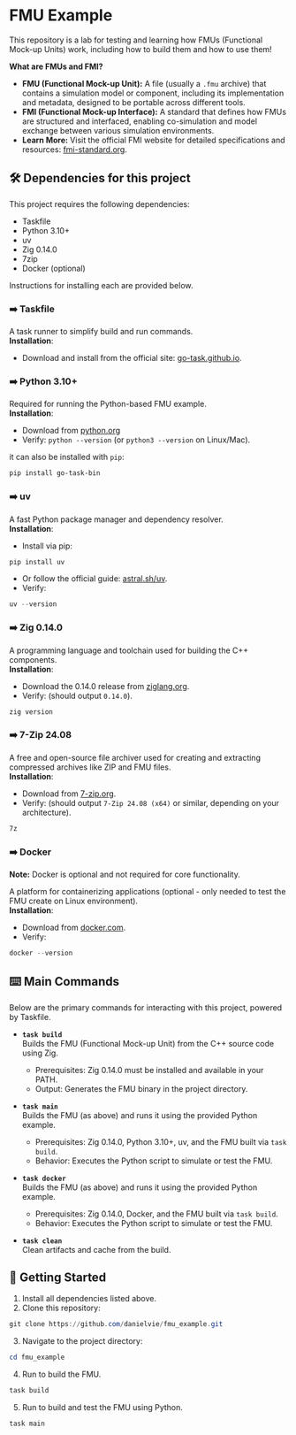 # FMU Example

This repository is a lab for testing and learning how FMUs (Functional Mock-up Units) work, including how to build them and how to use them!

**What are FMUs and FMI?**  
- **FMU (Functional Mock-up Unit):** A file (usually a `.fmu` archive) that contains a simulation model or component, including its implementation and metadata, designed to be portable across different tools.  
- **FMI (Functional Mock-up Interface):** A standard that defines how FMUs are structured and interfaced, enabling co-simulation and model exchange between various simulation environments.  
- **Learn More:** Visit the official FMI website for detailed specifications and resources: [fmi-standard.org](https://fmi-standard.org/).

## 🛠️ Dependencies for this project

This project requires the following dependencies:
- Taskfile  
- Python 3.10+  
- uv  
- Zig 0.14.0
- 7zip
- Docker (optional)

Instructions for installing each are provided below.

### ➡️ **Taskfile**  
  A task runner to simplify build and run commands.  
  **Installation**:  
  - Download and install from the official site: [go-task.github.io](https://taskfile.dev/installation/).  

### ➡️ **Python 3.10+**  
  Required for running the Python-based FMU example.  
  **Installation**:  
  - Download from [python.org](https://www.python.org/downloads/)
  - Verify: `python --version` (or `python3 --version` on Linux/Mac).

  it can also be installed with `pip`: 
  ```powershell
  pip install go-task-bin
  ```

### ➡️ **uv**  
  A fast Python package manager and dependency resolver.  
  **Installation**:  
  - Install via pip: 
  ```powershell
  pip install uv  
  ```

  - Or follow the official guide: [astral.sh/uv](https://docs.astral.sh/uv/getting-started/installation/).  
  - Verify:
  ```powershell
  uv --version
  ```

### ➡️ **Zig 0.14.0**  
  A programming language and toolchain used for building the C++ components.  
  **Installation**:  
  - Download the 0.14.0 release from [ziglang.org](https://ziglang.org/download/).  
  - Verify: (should output `0.14.0`).
  ```powershell
  zig version
  ```

### ➡️ **7-Zip 24.08**  
  A free and open-source file archiver used for creating and extracting compressed archives like ZIP and FMU files.  
  **Installation**:  
  - Download from [7-zip.org](https://www.7-zip.org/download.html).  
  - Verify: (should output `7-Zip 24.08 (x64)` or similar, depending on your architecture).  
  ```powershell
  7z
  ```

### ➡️ **Docker**  
  **Note:** Docker is optional and not required for core functionality.

  A platform for containerizing applications (optional - only needed to test the FMU create on Linux environment).  
  **Installation**:  
  - Download from [docker.com](https://www.docker.com/get-started/).  
  - Verify: 
  ```powershell
  docker --version
  ```

## ⌨️ Main Commands

Below are the primary commands for interacting with this project, powered by Taskfile.

- **`task build`**  
  Builds the FMU (Functional Mock-up Unit) from the C++ source code using Zig.  
  - Prerequisites: Zig 0.14.0 must be installed and available in your PATH.  
  - Output: Generates the FMU binary in the project directory.

- **`task main`**  
  Builds the FMU (as above) and runs it using the provided Python example.  
  - Prerequisites: Zig 0.14.0, Python 3.10+, uv, and the FMU built via `task build`.  
  - Behavior: Executes the Python script to simulate or test the FMU.

- **`task docker`**  
  Builds the FMU (as above) and runs it using the provided Python example.  
  - Prerequisites: Zig 0.14.0, Docker, and the FMU built via `task build`.  
  - Behavior: Executes the Python script to simulate or test the FMU.

- **`task clean`**  
  Clean artifacts and cache from the build.

## 🚀 Getting Started

1. Install all dependencies listed above.
2. Clone this repository: 
```powershell
git clone https://github.com/danielvie/fmu_example.git
```
3. Navigate to the project directory: 
```powershell
cd fmu_example
```
4. Run to build the FMU.
```powershell
task build
```
5. Run to build and test the FMU using Python.
```powershell
task main
```

<!-- ## Contributing

[Optional: Add instructions for contributing, e.g., "Feel free to submit issues or pull requests on GitHub."]

## License

[Specify your license, e.g., "This project is licensed under the MIT License - see the LICENSE file for details."] -->
